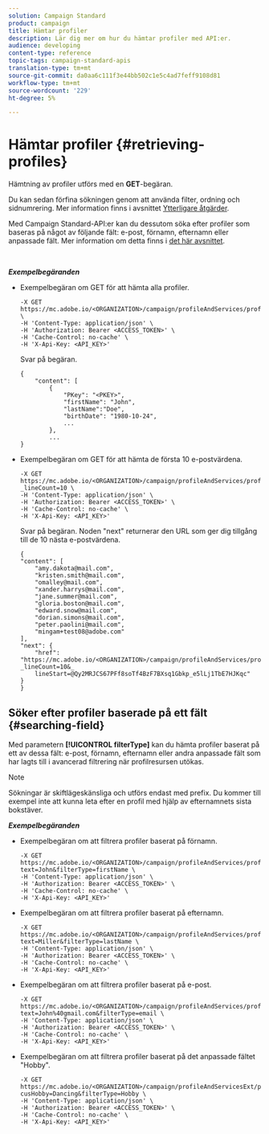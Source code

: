 ```yaml
---
solution: Campaign Standard
product: campaign
title: Hämtar profiler
description: Lär dig mer om hur du hämtar profiler med API:er.
audience: developing
content-type: reference
topic-tags: campaign-standard-apis
translation-type: tm+mt
source-git-commit: da0aa6c111f3e44bb502c1e5c4ad7feff9108d81
workflow-type: tm+mt
source-wordcount: '229'
ht-degree: 5%

---
```



# Hämtar profiler {#retrieving-profiles}

Hämtning av profiler utförs med en **GET**-begäran.

Du kan sedan förfina sökningen genom att använda filter, ordning och sidnumrering. Mer information finns i avsnittet [Ytterligare åtgärder](../../api/using/sorting.md).

Med Campaign Standard-API:er kan du dessutom söka efter profiler som baseras på något av följande fält: e-post, förnamn, efternamn eller anpassade fält. Mer information om detta finns i [det här avsnittet](#searching-field).

<br/>

***Exempelbegäranden***

* Exempelbegäran om GET för att hämta alla profiler.

   ```
   -X GET https://mc.adobe.io/<ORGANIZATION>/campaign/profileAndServices/profile \
   -H 'Content-Type: application/json' \
   -H 'Authorization: Bearer <ACCESS_TOKEN>' \
   -H 'Cache-Control: no-cache' \
   -H 'X-Api-Key: <API_KEY>'
   ```

   Svar på begäran.

   ```
   {
       "content": [
           {
               "PKey": "<PKEY>",
               "firstName": "John",
               "lastName":"Doe",
               "birthDate": "1980-10-24",
               ...
           },
           ...
   }
   ```

* Exempelbegäran om GET för att hämta de första 10 e-postvärdena.

   ```
   -X GET https://mc.adobe.io/<ORGANIZATION>/campaign/profileAndServices/profile/email?_lineCount=10 \
   -H 'Content-Type: application/json' \
   -H 'Authorization: Bearer <ACCESS_TOKEN>' \
   -H 'Cache-Control: no-cache' \
   -H 'X-Api-Key: <API_KEY>'
   ```

   Svar på begäran. Noden &quot;next&quot; returnerar den URL som ger dig tillgång till de 10 nästa e-postvärdena.

   ```
   {
   "content": [
       "amy.dakota@mail.com",
       "kristen.smith@mail.com",
       "omalley@mail.com",
       "xander.harrys@mail.com",
       "jane.summer@mail.com",
       "gloria.boston@mail.com",
       "edward.snow@mail.com",
       "dorian.simons@mail.com",
       "peter.paolini@mail.com",
       "mingam+test08@adobe.com"
   ],
   "next": {
       "href": "https://mc.adobe.io/<ORGANIZATION>/campaign/profileAndServices/profile/email?_lineCount=10&_
       lineStart=@Qy2MRJCS67PFf8soTf4BzF7BXsq1Gbkp_e5lLj1TbE7HJKqc"
   }
   }
   ```

## Söker efter profiler baserade på ett fält {#searching-field}

Med parametern **[!UICONTROL filterType]** kan du hämta profiler baserat på ett av dessa fält: e-post, förnamn, efternamn eller andra anpassade fält som har lagts till i avancerad filtrering när profilresursen utökas.

>[!NOTE]
>
>Sökningar är skiftlägeskänsliga och utförs endast med prefix. Du kommer till exempel inte att kunna leta efter en profil med hjälp av efternamnets sista bokstäver.

***Exempelbegäranden***

* Exempelbegäran om att filtrera profiler baserat på förnamn.

   ```
   -X GET https://mc.adobe.io/<ORGANIZATION>/campaign/profileAndServices/profile/byText?text=John&filterType=firstName \
   -H 'Content-Type: application/json' \
   -H 'Authorization: Bearer <ACCESS_TOKEN>' \
   -H 'Cache-Control: no-cache' \
   -H 'X-Api-Key: <API_KEY>'
   ```

* Exempelbegäran om att filtrera profiler baserat på efternamn.

   ```
   -X GET https://mc.adobe.io/<ORGANIZATION>/campaign/profileAndServices/profile/byText?text=Miller&filterType=lastName \
   -H 'Content-Type: application/json' \
   -H 'Authorization: Bearer <ACCESS_TOKEN>' \
   -H 'Cache-Control: no-cache' \
   -H 'X-Api-Key: <API_KEY>'
   ```

* Exempelbegäran om att filtrera profiler baserat på e-post.

   ```
   -X GET https://mc.adobe.io/<ORGANIZATION>/campaign/profileAndServices/profile/byText?text=John%40gmail.com&filterType=email \
   -H 'Content-Type: application/json' \
   -H 'Authorization: Bearer <ACCESS_TOKEN>' \
   -H 'Cache-Control: no-cache' \
   -H 'X-Api-Key: <API_KEY>'
   ```

* Exempelbegäran om att filtrera profiler baserat på det anpassade fältet &quot;Hobby&quot;.

   ```
   -X GET https://mc.adobe.io/<ORGANIZATION>/campaign/profileAndServicesExt/profile/byText?cusHobby=Dancing&filterType=Hobby \
   -H 'Content-Type: application/json' \
   -H 'Authorization: Bearer <ACCESS_TOKEN>' \
   -H 'Cache-Control: no-cache' \
   -H 'X-Api-Key: <API_KEY>'
   ```
